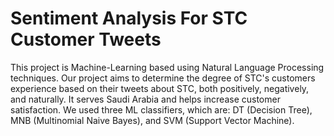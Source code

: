 # Sentiment Analysis For STC Customer Tweets

<p> This project is Machine-Learning based using Natural Language Processing techniques. Our project aims to determine the degree of STC's customers experience based on their tweets about STC, both positively, negatively, and naturally. 
It serves Saudi Arabia and helps increase customer satisfaction. We used three ML classifiers, which are: DT (Decision Tree), MNB (Multinomial Naive Bayes), and SVM (Support Vector Machine). </p>
